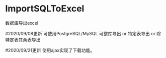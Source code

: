# ImportSQLToExcel
数据库导出excel

#2020/09/08更新
可使用PostgreSQL/MySQL
可整库导出 or 特定表导出 or 除特定表其余表导出

#2020/09/21更新
使用ajax实现了下载功能。
